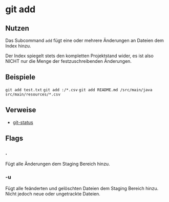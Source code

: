 # git add

## Nutzen

Das Subcommand `add` fügt eine oder mehrere Änderungen an Dateien dem Index hinzu.

Der Index spiegelt stets den kompletten Projektstand wider, es ist also
NICHT nur die Menge der festzuschreibenden Änderungen.

## Beispiele
`git add test.txt`
`git add :/*.csv`
`git add README.md /src/main/java src/main/resources/*.csv`

## Verweise

* [git-status](git-status.md)

## Flags
### .
Fügt alle Änderungen dem Staging Bereich hinzu.

### -u
Fügt alle feänderten und gelöschten Dateien dem Staging Bereich hinzu. Nicht jedoch neue oder ungetrackte Dateien.

